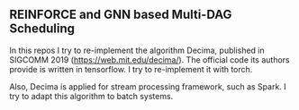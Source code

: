 ## REINFORCE and GNN based Multi-DAG Scheduling

In this repos I try to re-implement the algorithm Decima, published in SIGCOMM 2019 
(https://web.mit.edu/decima/). The official code its authors provide is written in tensorflow. 
I try to re-implement it with torch.

Also, Decima is applied for stream processing framework, such as Spark. I try to adapt 
this algorithm to batch systems.